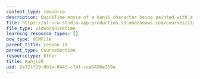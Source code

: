 ```yaml
---
content_type: resource
description: QuickTime movie of a kanji character being painted with a brush.
file: https://ol-ocw-studio-app-production.s3.amazonaws.com/courses/21g-504-japanese-iv-spring-2009/2e721f198b1a0445c74fcca8488e259a_Kanji20.mov
file_type: video/quicktime
learning_resource_types: []
ocw_type: OCWFile
parent_title: Lesson 19
parent_type: CourseSection
resourcetype: Other
title: Kanji20
uid: 2e721f19-8b1a-0445-c74f-cca8488e259a
---
```

